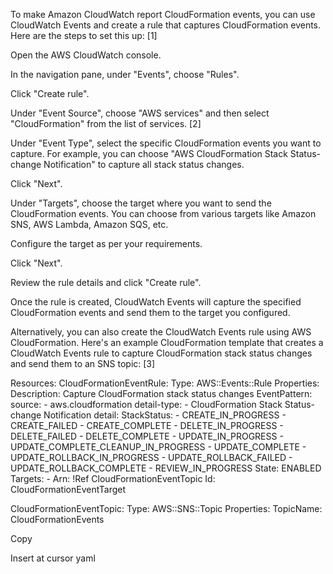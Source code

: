 To make Amazon CloudWatch report CloudFormation events, you can use CloudWatch Events and create a rule that captures CloudFormation events. Here are the steps to set this up: [1]

Open the AWS CloudWatch console.

In the navigation pane, under "Events", choose "Rules".

Click "Create rule".

Under "Event Source", choose "AWS services" and then select "CloudFormation" from the list of services. [2]

Under "Event Type", select the specific CloudFormation events you want to capture. For example, you can choose "AWS CloudFormation Stack Status-change Notification" to capture all stack status changes.

Click "Next".

Under "Targets", choose the target where you want to send the CloudFormation events. You can choose from various targets like Amazon SNS, AWS Lambda, Amazon SQS, etc.

Configure the target as per your requirements.

Click "Next".

Review the rule details and click "Create rule".

Once the rule is created, CloudWatch Events will capture the specified CloudFormation events and send them to the target you configured.

Alternatively, you can also create the CloudWatch Events rule using AWS CloudFormation. Here's an example CloudFormation template that creates a CloudWatch Events rule to capture CloudFormation stack status changes and send them to an SNS topic: [3]

Resources:
  CloudFormationEventRule:
    Type: AWS::Events::Rule
    Properties:
      Description: Capture CloudFormation stack status changes
      EventPattern:
        source:
          - aws.cloudformation
        detail-type:
          - CloudFormation Stack Status-change Notification
        detail:
          StackStatus:
            - CREATE_IN_PROGRESS
            - CREATE_FAILED
            - CREATE_COMPLETE
            - DELETE_IN_PROGRESS
            - DELETE_FAILED
            - DELETE_COMPLETE
            - UPDATE_IN_PROGRESS
            - UPDATE_COMPLETE_CLEANUP_IN_PROGRESS
            - UPDATE_COMPLETE
            - UPDATE_ROLLBACK_IN_PROGRESS
            - UPDATE_ROLLBACK_FAILED
            - UPDATE_ROLLBACK_COMPLETE
            - REVIEW_IN_PROGRESS
      State: ENABLED
      Targets:
        - Arn: !Ref CloudFormationEventTopic
          Id: CloudFormationEventTarget

  CloudFormationEventTopic:
    Type: AWS::SNS::Topic
    Properties:
      TopicName: CloudFormationEvents

Copy

Insert at cursor
yaml
